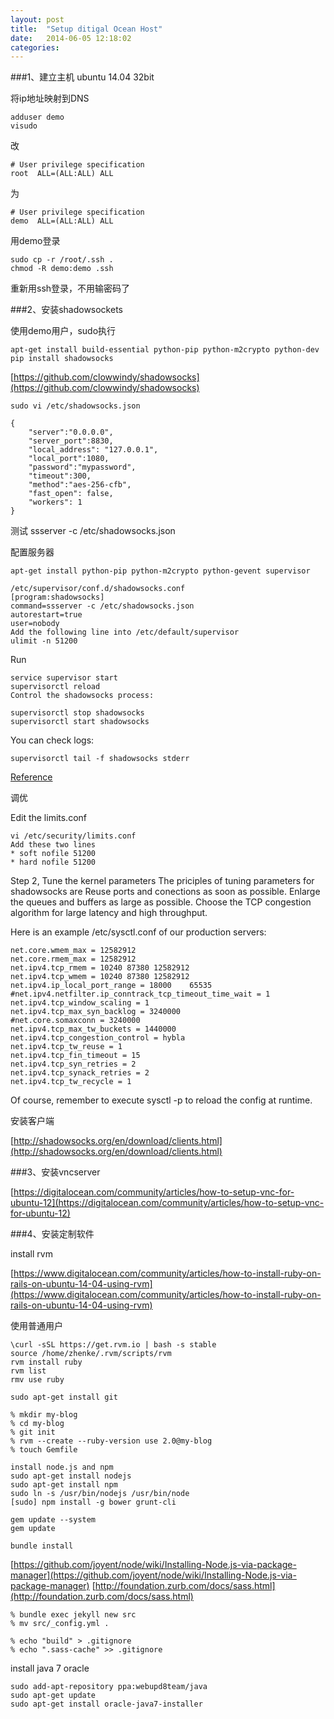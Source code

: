 ```yaml
---
layout: post
title:  "Setup ditigal Ocean Host"
date:   2014-06-05 12:18:02
categories: 
---
```


###1、建立主机 ubuntu 14.04 32bit

将ip地址映射到DNS

    adduser demo
    visudo

改

    # User privilege specification
    root  ALL=(ALL:ALL) ALL

为

    # User privilege specification
    demo  ALL=(ALL:ALL) ALL

用demo登录

~~~
sudo cp -r /root/.ssh .
chmod -R demo:demo .ssh
~~~

重新用ssh登录，不用输密码了

###2、安装shadowsockets

使用demo用户，sudo执行

~~~
apt-get install build-essential python-pip python-m2crypto python-dev
pip install shadowsocks
~~~

[https://github.com/clowwindy/shadowsocks](https://github.com/clowwindy/shadowsocks)

~~~
sudo vi /etc/shadowsocks.json

{
    "server":"0.0.0.0",
    "server_port":8830,
    "local_address": "127.0.0.1",
    "local_port":1080,
    "password":"mypassword",
    "timeout":300,
    "method":"aes-256-cfb",
    "fast_open": false,
    "workers": 1
}
~~~

测试  ssserver -c /etc/shadowsocks.json

配置服务器

~~~
apt-get install python-pip python-m2crypto python-gevent supervisor

/etc/supervisor/conf.d/shadowsocks.conf
[program:shadowsocks]
command=ssserver -c /etc/shadowsocks.json
autorestart=true
user=nobody
Add the following line into /etc/default/supervisor
ulimit -n 51200
~~~

Run

~~~
service supervisor start
supervisorctl reload
Control the shadowsocks process:

supervisorctl stop shadowsocks
supervisorctl start shadowsocks
~~~

You can check logs:

~~~
supervisorctl tail -f shadowsocks stderr
~~~

[Reference](https://github.com/clowwindy/shadowsocks/wiki/Configure-Shadowsocks-with-Supervisor)

调优

Edit the limits.conf

~~~
vi /etc/security/limits.conf
Add these two lines
* soft nofile 51200
* hard nofile 51200
~~~

Step 2, Tune the kernel parameters
The priciples of tuning parameters for shadowsocks are
Reuse ports and conections as soon as possible.
Enlarge the queues and buffers as large as possible.
Choose the TCP congestion algorithm for large latency and high throughput.

Here is an example /etc/sysctl.conf of our production servers:

~~~
net.core.wmem_max = 12582912
net.core.rmem_max = 12582912
net.ipv4.tcp_rmem = 10240 87380 12582912
net.ipv4.tcp_wmem = 10240 87380 12582912
net.ipv4.ip_local_port_range = 18000    65535
#net.ipv4.netfilter.ip_conntrack_tcp_timeout_time_wait = 1
net.ipv4.tcp_window_scaling = 1
net.ipv4.tcp_max_syn_backlog = 3240000
#net.core.somaxconn = 3240000
net.ipv4.tcp_max_tw_buckets = 1440000
net.ipv4.tcp_congestion_control = hybla
net.ipv4.tcp_tw_reuse = 1
net.ipv4.tcp_fin_timeout = 15
net.ipv4.tcp_syn_retries = 2
net.ipv4.tcp_synack_retries = 2
net.ipv4.tcp_tw_recycle = 1
~~~

Of course, remember to execute sysctl -p to reload the config at runtime.


安装客户端

[http://shadowsocks.org/en/download/clients.html](http://shadowsocks.org/en/download/clients.html)

###3、安装vncserver

[https://digitalocean.com/community/articles/how-to-setup-vnc-for-ubuntu-12](https://digitalocean.com/community/articles/how-to-setup-vnc-for-ubuntu-12)



###4、安装定制软件

install rvm

[https://www.digitalocean.com/community/articles/how-to-install-ruby-on-rails-on-ubuntu-14-04-using-rvm](https://www.digitalocean.com/community/articles/how-to-install-ruby-on-rails-on-ubuntu-14-04-using-rvm)

使用普通用户

~~~
\curl -sSL https://get.rvm.io | bash -s stable
source /home/zhenke/.rvm/scripts/rvm
rvm install ruby
rvm list
rmv use ruby

sudo apt-get install git

% mkdir my-blog
% cd my-blog
% git init
% rvm --create --ruby-version use 2.0@my-blog
% touch Gemfile

install node.js and npm
sudo apt-get install nodejs
sudo apt-get install npm
sudo ln -s /usr/bin/nodejs /usr/bin/node
[sudo] npm install -g bower grunt-cli

gem update --system
gem update

bundle install
~~~

[https://github.com/joyent/node/wiki/Installing-Node.js-via-package-manager](https://github.com/joyent/node/wiki/Installing-Node.js-via-package-manager)
[http://foundation.zurb.com/docs/sass.html](http://foundation.zurb.com/docs/sass.html)

~~~
% bundle exec jekyll new src
% mv src/_config.yml .

% echo "build" > .gitignore
% echo ".sass-cache" >> .gitignore
~~~

install java 7 oracle

~~~
sudo add-apt-repository ppa:webupd8team/java
sudo apt-get update
sudo apt-get install oracle-java7-installer 
~~~